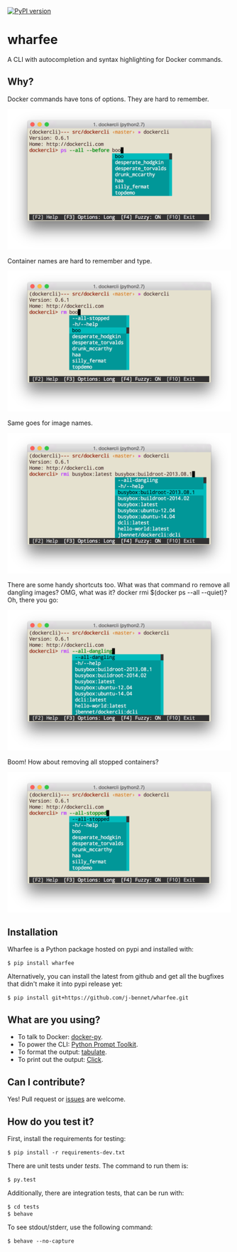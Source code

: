 [![PyPI version](https://badge.fury.io/py/wharfee.svg)](http://badge.fury.io/py/wharfee)
# wharfee
A CLI with autocompletion and syntax highlighting for Docker commands.

## Why?

Docker commands have tons of options. They are hard to remember.

![ps](screenshots/ps-containers.png)

Container names are hard to remember and type.

![rm](screenshots/rm-containers.png)

Same goes for image names.

![rmi](screenshots/rmi-images.png)

There are some handy shortcuts too. What was that command ro remove all dangling images? OMG, what was it? docker rmi $(docker ps --all --quiet)? Oh, there you go:

![rmi-dangling](screenshots/rmi-all-dangling.png)

Boom! How about removing all stopped containers?

![rm-stopped](screenshots/rm-all-stopped.png)

## Installation

Wharfee is a Python package hosted on pypi and installed with:

    $ pip install wharfee
    
Alternatively, you can install the latest from github and get all the bugfixes that didn't make it into pypi release yet:

    $ pip install git+https://github.com/j-bennet/wharfee.git

## What are you using?

* To talk to Docker: [docker-py](https://github.com/docker/docker-py).
* To power the CLI: [Python Prompt Toolkit](http://github.com/jonathanslenders/python-prompt-toolkit).
* To format the output: [tabulate](https://pypi.python.org/pypi/tabulate).
* To print out the output: [Click](http://click.pocoo.org/3/).

## Can I contribute?

Yes! Pull request or [issues](https://github.com/j-bennet/wharfee/issues) are welcome.

## How do you test it?

First, install the requirements for testing:

    $ pip install -r requirements-dev.txt

There are unit tests under *tests*. The command to run them is:

    $ py.test

Additionally, there are integration tests, that can be run with:

    $ cd tests
    $ behave

To see stdout/stderr, use the following command:

    $ behave --no-capture
